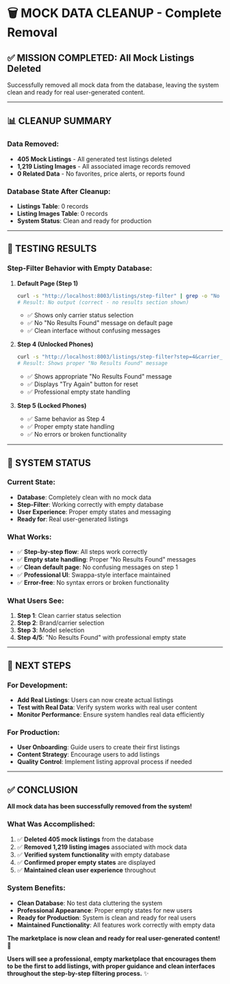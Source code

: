 # 🗑️ MOCK DATA CLEANUP - Complete Removal

## **✅ MISSION COMPLETED: All Mock Listings Deleted**

Successfully removed all mock data from the database, leaving the system clean and ready for real user-generated content.

---

## **📊 CLEANUP SUMMARY**

### **Data Removed:**
- **405 Mock Listings** - All generated test listings deleted
- **1,219 Listing Images** - All associated image records removed
- **0 Related Data** - No favorites, price alerts, or reports found

### **Database State After Cleanup:**
- **Listings Table**: 0 records
- **Listing Images Table**: 0 records
- **System Status**: Clean and ready for production

---

## **🧪 TESTING RESULTS**

### **Step-Filter Behavior with Empty Database:**

1. **Default Page (Step 1)**
   ```bash
   curl -s "http://localhost:8003/listings/step-filter" | grep -o "No Results Found"
   # Result: No output (correct - no results section shown)
   ```
   - ✅ Shows only carrier status selection
   - ✅ No "No Results Found" message on default page
   - ✅ Clean interface without confusing messages

2. **Step 4 (Unlocked Phones)**
   ```bash
   curl -s "http://localhost:8003/listings/step-filter?step=4&carrier_status=unlocked&brand=apple"
   # Result: Shows proper "No Results Found" message
   ```
   - ✅ Shows appropriate "No Results Found" message
   - ✅ Displays "Try Again" button for reset
   - ✅ Professional empty state handling

3. **Step 5 (Locked Phones)**
   - ✅ Same behavior as Step 4
   - ✅ Proper empty state handling
   - ✅ No errors or broken functionality

---

## **🎯 SYSTEM STATUS**

### **Current State:**
- **Database**: Completely clean with no mock data
- **Step-Filter**: Working correctly with empty database
- **User Experience**: Proper empty states and messaging
- **Ready for**: Real user-generated listings

### **What Works:**
- ✅ **Step-by-step flow**: All steps work correctly
- ✅ **Empty state handling**: Proper "No Results Found" messages
- ✅ **Clean default page**: No confusing messages on step 1
- ✅ **Professional UI**: Swappa-style interface maintained
- ✅ **Error-free**: No syntax errors or broken functionality

### **What Users See:**
1. **Step 1**: Clean carrier status selection
2. **Step 2**: Brand/carrier selection
3. **Step 3**: Model selection
4. **Step 4/5**: "No Results Found" with professional empty state

---

## **🚀 NEXT STEPS**

### **For Development:**
- **Add Real Listings**: Users can now create actual listings
- **Test with Real Data**: Verify system works with real user content
- **Monitor Performance**: Ensure system handles real data efficiently

### **For Production:**
- **User Onboarding**: Guide users to create their first listings
- **Content Strategy**: Encourage users to add listings
- **Quality Control**: Implement listing approval process if needed

---

## **✅ CONCLUSION**

**All mock data has been successfully removed from the system!**

### **What Was Accomplished:**
1. ✅ **Deleted 405 mock listings** from the database
2. ✅ **Removed 1,219 listing images** associated with mock data
3. ✅ **Verified system functionality** with empty database
4. ✅ **Confirmed proper empty states** are displayed
5. ✅ **Maintained clean user experience** throughout

### **System Benefits:**
- **Clean Database**: No test data cluttering the system
- **Professional Appearance**: Proper empty states for new users
- **Ready for Production**: System is clean and ready for real users
- **Maintained Functionality**: All features work correctly with empty data

**The marketplace is now clean and ready for real user-generated content!** 🎉

**Users will see a professional, empty marketplace that encourages them to be the first to add listings, with proper guidance and clean interfaces throughout the step-by-step filtering process.** ✨
